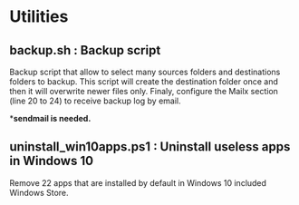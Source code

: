 # Utilities

backup.sh : Backup script
-
Backup script that allow to select many sources folders and destinations folders to backup. This script will create the destination folder once and then it will overwrite newer files only. Finaly, configure the Mailx section (line 20 to 24) to receive backup log by email.

***sendmail is needed.**

uninstall_win10apps.ps1 : Uninstall useless apps in Windows 10
-
Remove 22 apps that are installed by default in Windows 10 included Windows Store.

